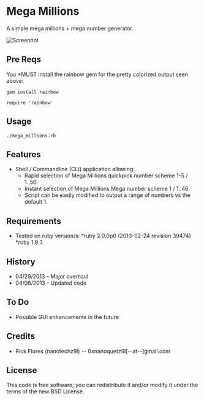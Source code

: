 
Mega Millions
==============
A simple mega millions + mega number generator.

![Screenhot](http://img843.imageshack.us/img843/5232/megamillions.png)

## Pre Reqs

You *MUST install the rainbow gem for the pretty colorized output seen above:

	gem install rainbow
	
	require 'rainbow'

## Usage
	./mega_millions.rb
	

## Features
* Shell / Commandline (CLI) application allowing:
	* Rapid selection of Mega Millions quickpick number scheme 1-5 / 1..56
	* Instant selection of Mega Millions Mega number scheme 1 / 1..46
	* Script can be easily modified to output a range of numbers vs the default 1.

## Requirements
* Tested on ruby version/s:
	    *ruby 2.0.0p0 (2013-02-24 revision 39474)
	    *ruby 1.9.3

## History
* 04/29/2013 - Major overhaul
* 04/06/2013 - Updated code 

## To Do
* Possible GUI enhancements in the future

## Credits
* Rick Flores (nanotechz9l) -- 0xnanoquetz9l[--at--]gmail.com

## License
This code is free software; you can redistribute it and/or modify it under the
terms of the new BSD License.
